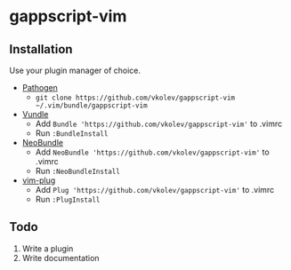 # gappscript-vim

## Installation

Use your plugin manager of choice.

- [Pathogen](https://github.com/tpope/vim-pathogen)
  - `git clone https://github.com/vkolev/gappscript-vim ~/.vim/bundle/gappscript-vim`
- [Vundle](https://github.com/gmarik/vundle)
  - Add `Bundle 'https://github.com/vkolev/gappscript-vim'` to .vimrc
  - Run `:BundleInstall`
- [NeoBundle](https://github.com/Shougo/neobundle.vim)
  - Add `NeoBundle 'https://github.com/vkolev/gappscript-vim'` to .vimrc
  - Run `:NeoBundleInstall`
- [vim-plug](https://github.com/junegunn/vim-plug)
  - Add `Plug 'https://github.com/vkolev/gappscript-vim'` to .vimrc
  - Run `:PlugInstall`

## Todo

1. Write a plugin
2. Write documentation
